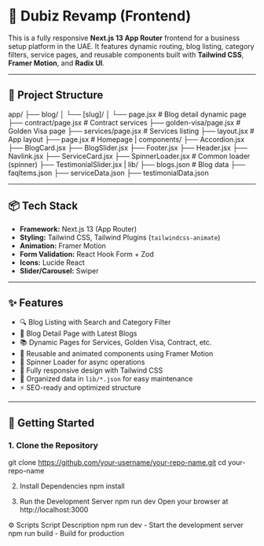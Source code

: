 # 🚀 Dubiz Revamp (Frontend)

This is a fully responsive **Next.js 13 App Router** frontend for a business setup platform in the UAE. It features dynamic routing, blog listing, category filters, service pages, and reusable components built with **Tailwind CSS**, **Framer Motion**, and **Radix UI**.

---

## 📁 Project Structure

app/
├── blog/
│ └── [slug]/
│ └── page.jsx # Blog detail dynamic page
├── contract/page.jsx # Contract services
├── golden-visa/page.jsx # Golden Visa page
├── services/page.jsx # Services listing
├── layout.jsx # App layout
├── page.jsx # Homepage
|
components/
├── Accordion.jsx
├── BlogCard.jsx
├── BlogSlider.jsx
├── Footer.jsx
├── Header.jsx
├── Navlink.jsx
├── ServiceCard.jsx
├── SpinnerLoader.jsx # Common loader (spinner)
├── TestimonialSlider.jsx
|
lib/
├── blogs.json # Blog data
├── faqItems.json
├── serviceData.json
├── testimonialData.json


---

## 📦 Tech Stack

- **Framework:** Next.js 13 (App Router)
- **Styling:** Tailwind CSS, Tailwind Plugins (`tailwindcss-animate`)
- **Animation:** Framer Motion
- **Form Validation:** React Hook Form + Zod
- **Icons:** Lucide React
- **Slider/Carousel:** Swiper
---

## ✨ Features

- 🔍 Blog Listing with Search and Category Filter
- 📄 Blog Detail Page with Latest Blogs
- 📚 Dynamic Pages for Services, Golden Visa, Contract, etc.
- 🧩 Reusable and animated components using Framer Motion
- 🔄 Spinner Loader for async operations
- 🎨 Fully responsive design with Tailwind CSS
- 🧠 Organized data in `lib/*.json` for easy maintenance
- ⚡ SEO-ready and optimized structure

---

## 🧪 Getting Started

### 1. Clone the Repository
git clone https://github.com/your-username/your-repo-name.git
cd your-repo-name


2. Install Dependencies
npm install

3. Run the Development Server
npm run dev
Open your browser at http://localhost:3000

⚙️ Scripts
Script	Description
npm run dev	- Start the development server
npm run build	- Build for production
